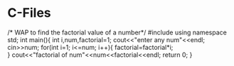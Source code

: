 # C-Files
/* WAP to find the factorial value of a number*/
#include <iostream>
using namespace std;
int main(){
    int i,num,factorial=1;
    cout<<"enter any num"<<endl;
    cin>>num;
    for(int i=1; i<=num; i++){
         factorial=factorial*i;      
    }
cout<<"factorial of num"<<num<<factorial<<endl; 
    return 0;
}
